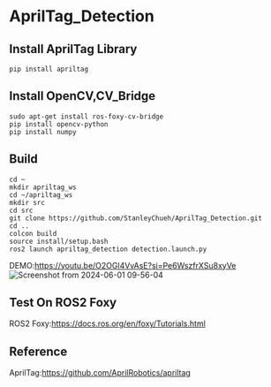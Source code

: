 # AprilTag_Detection

## Install AprilTag Library
```
pip install apriltag
```

## Install OpenCV,CV_Bridge
``` 
sudo apt-get install ros-foxy-cv-bridge
pip install opencv-python
pip install numpy
```

## Build
``` 
cd ~
mkdir apriltag_ws
cd ~/apriltag_ws
mkdir src
cd src
git clone https://github.com/StanleyChueh/AprilTag_Detection.git
cd ..
colcon build
source install/setup.bash
ros2 launch apriltag_detection detection.launch.py 
```
DEMO:https://youtu.be/O2OGl4VvAsE?si=Pe6WszfrXSu8xyVe
![Screenshot from 2024-06-01 09-56-04](https://github.com/StanleyChueh/AprilTag_Detection/assets/153347369/fa684032-54d7-4b8e-8239-609624e7593d)

## Test On ROS2 Foxy
ROS2 Foxy:https://docs.ros.org/en/foxy/Tutorials.html

## Reference
AprilTag:https://github.com/AprilRobotics/apriltag
